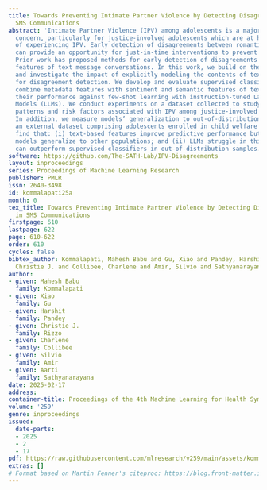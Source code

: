```yaml
---
title: Towards Preventing Intimate Partner Violence by Detecting Disagreements in
  SMS Communications
abstract: 'Intimate Partner Violence (IPV) among adolescents is a major public health
  concern, particularly for justice-involved adolescents which are at higher risk
  of experiencing IPV. Early detection of disagreements between romantic partners
  can provide an opportunity for just-in-time interventions to prevent escalation.
  Prior work has proposed methods for early detection of disagreements based on metadata
  features of text message conversations. In this work, we build on these prior efforts
  and investigate the impact of explicitly modeling the contents of text conversations
  for disagreement detection. We develop and evaluate supervised classifiers that
  combine metadata features with sentiment and semantic features of texts and compare
  their performance against few-shot learning with instruction-tuned Large Language
  Models (LLMs). We conduct experiments on a dataset collected to study the communication
  patterns and risk factors associated with IPV among justice-involved adolescents.
  In addition, we measure models’ generalization to out-of-distribution samples using
  an external dataset comprising adolescents enrolled in child welfare services. We
  find that: (i) text-based features improve predictive performance but do not help
  models generalize to other populations; and (ii) LLMs struggle in this setting but
  can outperform supervised classifiers in out-of-distribution samples.'
software: https://github.com/The-SATH-Lab/IPV-Disagreements
layout: inproceedings
series: Proceedings of Machine Learning Research
publisher: PMLR
issn: 2640-3498
id: kommalapati25a
month: 0
tex_title: Towards Preventing Intimate Partner Violence by Detecting Disagreements
  in SMS Communications
firstpage: 610
lastpage: 622
page: 610-622
order: 610
cycles: false
bibtex_author: Kommalapati, Mahesh Babu and Gu, Xiao and Pandey, Harshit and Rizzo,
  Christie J. and Collibee, Charlene and Amir, Silvio and Sathyanarayana, Aarti
author:
- given: Mahesh Babu
  family: Kommalapati
- given: Xiao
  family: Gu
- given: Harshit
  family: Pandey
- given: Christie J.
  family: Rizzo
- given: Charlene
  family: Collibee
- given: Silvio
  family: Amir
- given: Aarti
  family: Sathyanarayana
date: 2025-02-17
address:
container-title: Proceedings of the 4th Machine Learning for Health Symposium
volume: '259'
genre: inproceedings
issued:
  date-parts:
  - 2025
  - 2
  - 17
pdf: https://raw.githubusercontent.com/mlresearch/v259/main/assets/kommalapati25a/kommalapati25a.pdf
extras: []
# Format based on Martin Fenner's citeproc: https://blog.front-matter.io/posts/citeproc-yaml-for-bibliographies/
---
```

